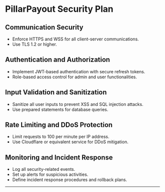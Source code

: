 # PillarPayout Security Plan

## Communication Security
- Enforce HTTPS and WSS for all client-server communications.
- Use TLS 1.2 or higher.

## Authentication and Authorization
- Implement JWT-based authentication with secure refresh tokens.
- Role-based access control for admin and user functionalities.

## Input Validation and Sanitization
- Sanitize all user inputs to prevent XSS and SQL injection attacks.
- Use prepared statements for database queries.

## Rate Limiting and DDoS Protection
- Limit requests to 100 per minute per IP address.
- Use Cloudflare or equivalent service for DDoS mitigation.

## Monitoring and Incident Response
- Log all security-related events.
- Set up alerts for suspicious activities.
- Define incident response procedures and rollback plans.

---
